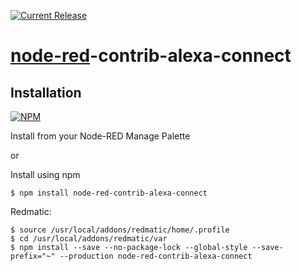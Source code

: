 [![Current Release](https://img.shields.io/github/v/release/PfisterDaniel/node-red-contrib-alexa-connect.svg?colorB=4cc61e)](https://github.com/PfisterDaniel/node-red-contrib-alexa-connect/releases/latest)


# [node-red](http://nodered.org)-contrib-alexa-connect




## Installation
[![NPM](https://nodei.co/npm/node-red-contrib-alexa-connect.png)](https://npmjs.org/package/node-red-contrib-alexa-connect)

Install from your Node-RED Manage Palette

or

Install using npm

    $ npm install node-red-contrib-alexa-connect

Redmatic:

    $ source /usr/local/addons/redmatic/home/.profile
    $ cd /usr/local/addons/redmatic/var
    $ npm install --save --no-package-lock --global-style --save-prefix="~" --production node-red-contrib-alexa-connect

